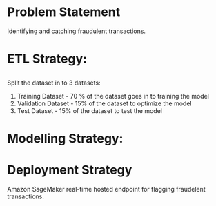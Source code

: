 # Problem Statement
Identifying and catching fraudulent transactions.

# ETL Strategy:
## 
Split the dataset in to 3 datasets:
1) Training Dataset - 70 % of the dataset goes in to training the model
2) Validation Dataset - 15%  of the dataset to optimize the model 
3) Test Dataset - 15% of the dataset to test the model 

# Modelling Strategy:
##

# Deployment Strategy
Amazon SageMaker real-time hosted endpoint for flagging fraudelent transactions.
